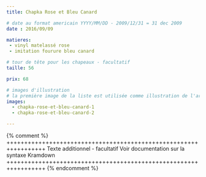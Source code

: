 ```yaml
---
title: Chapka Rose et Bleu Canard

# date au format americain YYYY/MM/DD - 2009/12/31 = 31 dec 2009
date : 2016/09/09

matieres:
 - vinyl matelassé rose
 - imitation fourure bleu canard

# tour de tête pour les chapeaux - facultatif
taille: 56

prix: 68

# images d'illustration
# la première image de la liste est utilisée comme illustration de l'article dans les pages de listing.
images:
  - chapka-rose-et-bleu-canard-1
  - chapka-rose-et-bleu-canard-2

---
```

{% comment %} +++++++++++++++++++++++++++++++++++++++++++++++++++++++++++++++++
              Texte additionnel - facultatif
              Voir documentation sur la syntaxe Kramdown
+++++++++++++++++++++++++++++++++++++++++++++++++++++++++++++++++ {% endcomment %}
